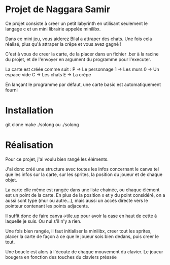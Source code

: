 # Projet de Naggara Samir

Ce projet consiste à creer un petit labyrinth en utilisant seulement le langage c et un mini librairie appelée minilibx.

Dans ce mini jeu, vous aiderez Bilal a attraper des chats. Une fois cela réalisé, plus qu'à attraper la crêpe et vous avez gagné !

C'est à vous de creer la carte, de la placer dans un fichier .ber à la racine du projet, et de l'envoyer en argument du programme pour l'executer.

La carte est créée comme suit :
P -> Le personnage
1 -> Les murs
0 -> Un espace vide
C -> Les chats
E -> La crêpe

En lançant le programme par défaut, une carte basic est automatiquement fourni

# Installation

git clone <ce-repot>
make
./solong 
ou
./solong <map-name>

# Réalisation

Pour ce projet, j'ai voulu bien rangé les éléments.

J'ai donc créé une structure avec toutes les infos concernant le canva tel que les infos sur la carte, sur les sprites, la position du joueur et de chaque objet.

La carte elle même est rangée dans une liste chainée, ou chaque élément est un point de la carte.
En plus de la position x et y du point considéré, on a aussi sont type (mur ou autre...), mais aussi un accès directe vers le pointeur contenant les points adjacents.

Il suffit donc de faire canva->tile.up pour avoir la case en haut de cette à laquelle je suis.
Ou nul s'il n'y a rien.

Une fois bien rangée, il faut initialiser la minilibx, creer tout les sprites, placer la carte de façon à ce que le joueur sois bien dedans, puis creer le tout.

Une boucle est alors à l'écoute de chaque mouvement du clavier.
Le joueur bougera en fonction des touches du claviers préssée



